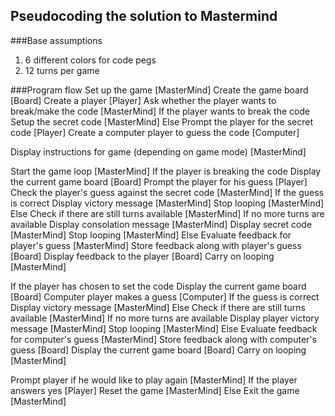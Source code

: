 ## Pseudocoding the solution to Mastermind

###Base assumptions
1. 6 different colors for code pegs
2. 12 turns per game

###Program flow
Set up the game [MasterMind]
  Create the game board [Board]
  Create a player [Player]
  Ask whether the player wants to break/make the code [MasterMind]
  If the player wants to break the code
    Setup the secret code [MasterMind]
  Else
    Prompt the player for the secret code [Player]
    Create a computer player to guess the code [Computer]

Display instructions for game (depending on game mode) [MasterMind]

Start the game loop [MasterMind]
  If the player is breaking the code
    Display the current game board [Board]
    Prompt the player for his guess [Player]
    Check the player's guess against the secret code [MasterMind]
    If the guess is correct
      Display victory message [MasterMind]
      Stop looping [MasterMind]
    Else
      Check if there are still turns available [MasterMind]
      If no more turns are available
        Display consolation message [MasterMind]
        Display secret code [MasterMind]
        Stop looping [MasterMind]
      Else
        Evaluate feedback for player's guess [MasterMind]
        Store feedback along with player's guess [Board]
        Display feedback to the player [Board]
        Carry on looping [MasterMind]
  
  If the player has chosen to set the code
    Display the current game board [Board]
    Computer player makes a guess [Computer]
      If the guess is correct
        Display victory message [MasterMind]
      Else
        Check if there are still turns available [MasterMind]
        If no more turns are available
          Display player victory message [MasterMind]
          Stop looping [MasterMind]
        Else
          Evaluate feedback for computer's guess [MasterMind]
          Store feedback along with computer's guess [Board]
          Display the current game board [Board]
          Carry on looping [MasterMind]

Prompt player if he would like to play again [MasterMind]
  If the player answers yes [Player]
    Reset the game [MasterMind]
  Else
    Exit the game [MasterMind]


      